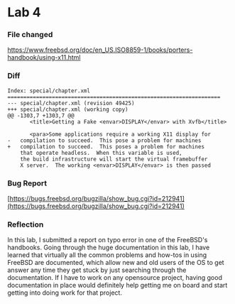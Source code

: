 # Lab 4

### File changed
https://www.freebsd.org/doc/en_US.ISO8859-1/books/porters-handbook/using-x11.html

### Diff
```
Index: special/chapter.xml
===================================================================
--- special/chapter.xml	(revision 49425)
+++ special/chapter.xml	(working copy)
@@ -1303,7 +1303,7 @@
       <title>Getting a Fake <envar>DISPLAY</envar> with Xvfb</title>
 
       <para>Some applications require a working X11 display for
-	compilation to succeed.  This pose a problem for machines
+	compilation to succeed.  This poses a problem for machines
 	that operate headless.  When this variable is used,
 	the build infrastructure will start the virtual framebuffer
 	X server.  The working <envar>DISPLAY</envar> is then passed
```

### Bug Report
[https://bugs.freebsd.org/bugzilla/show_bug.cgi?id=212941](https://bugs.freebsd.org/bugzilla/show_bug.cgi?id=212941)

### Reflection
In this lab, I submitted a report on typo error in one of the FreeBSD's handbooks. Going through the huge documentation in this lab, I have learned that virtually all the common problems and how-tos in using FreeBSD are documented, which allow new and old users of the OS to get answer any time they get stuck by just searching through the documentation. If I have to work on any opensource project, having good documentation in place would definitely help getting me on board and start getting into doing work for that project.
